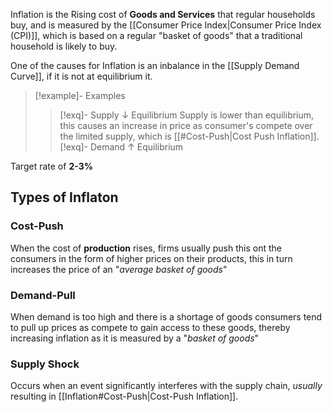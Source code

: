 Inflation is the Rising cost of **Goods and Services** that regular households buy, and is measured by the [[Consumer Price Index|Consumer Price Index (CPI)]], which is based on a regular "basket of goods" that a traditional household is likely to buy. 

One of the causes for Inflation is an inbalance in the [[Supply Demand Curve]], if it is not at equilibrium it.
>[!example]- Examples
>
>
>>[!exq]- Supply ↓ Equilibrium
>Supply is lower than equilibrium, this causes an increase in price as consumer's compete over the limited supply, which is [[#Cost-Push|Cost Push Inflation]].
>>[!exq]- Demand ↑ Equilibrium
>>


Target rate of **2-3%**

## Types of Inflaton

### Cost-Push
When the cost of **production** rises, firms usually push this ont the consumers in the form of higher prices on their products, this in turn increases the price of an "*average basket of goods*"

### Demand-Pull 
When demand is too high and there is a shortage of goods consumers tend to pull up prices as compete to gain access to these goods, thereby increasing inflation as it is measured by a "*basket of goods*"

### Supply Shock
Occurs when an event significantly interferes with the supply chain, *usually* resulting in [[Inflation#Cost-Push|Cost-Push Inflation]].
